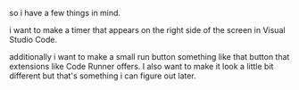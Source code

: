 so i have a few things in mind. 


i want to make a timer that appears on the right side of the screen in Visual Studio Code.

additionally i want to make a small run button something like that button that extensions like Code Runner offers. I also want to make it look a little bit different but that's something i can figure out later.

